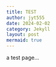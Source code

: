 ```yaml
---
title: TEST
author: jyt555
date: 2024-02-02
category: Jekyll
layout: post
mermaid: true
---
```


a test page…